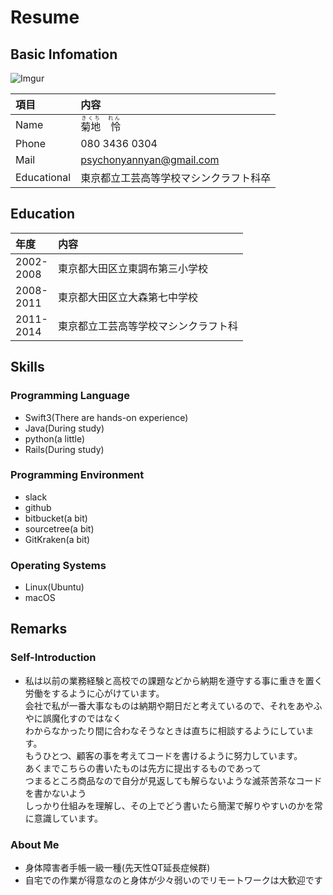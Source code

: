 # Resume
## Basic Infomation
![Imgur](https://i.imgur.com/cjKFatR.jpg)

| 項目 | 内容 | 
|:---|:---|
| Name | <ruby>菊地　怜<rp>（</rp><rt>きくち　れん</rt><rp>）</rp></ruby> |
| Phone | 080 3436 0304 |
| Mail | psychonyannyan@gmail.com |
| Educational | 東京都立工芸高等学校マシンクラフト科卒 |

## Education
| 年度 | 内容 | 
|:---|:---|
| 2002-<br>2008 | 東京都大田区立東調布第三小学校 |
| 2008-<br>2011 | 東京都大田区立大森第七中学校 |
| 2011-<br>2014 | 東京都立工芸高等学校マシンクラフト科 |

## Skills
### Programming Language

* Swift3(There are hands-on experience)
* Java(During study)
* python(a little)
* Rails(During study)

### Programming Environment

* slack
* github
* bitbucket(a bit)
* sourcetree(a bit)
* GitKraken(a bit)

### Operating Systems
* Linux(Ubuntu)
* macOS

## Remarks
### Self-Introduction
* 私は以前の業務経験と高校での課題などから納期を遵守する事に重きを置く労働をするように心がけています。<br>会社で私が一番大事なものは納期や期日だと考えているので、それをあやふやに誤魔化すのではなく<br>わからなかったり間に合わなそうなときは直ちに相談するようにしています。<br>もうひとつ、顧客の事を考えてコードを書けるように努力しています。<br>あくまでこちらの書いたものは先方に提出するものであって<br>つまるところ商品なので自分が見返しても解らないような滅茶苦茶なコードを書かないよう<br>しっかり仕組みを理解し、その上でどう書いたら簡潔で解りやすいのかを常に意識しています。

### About Me
* 身体障害者手帳一級一種(先天性QT延長症候群)
* 自宅での作業が得意なのと身体が少々弱いのでリモートワークは大歓迎です　
